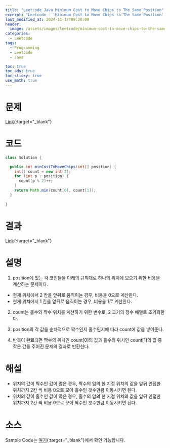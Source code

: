 ```yaml
---
title: "Leetcode Java Minimum Cost to Move Chips to The Same Position"
excerpt: "Leetcode - 'Minimum Cost to Move Chips to The Same Position' 문제 Java 풀이"
last_modified_at: 2024-11-17T09:30:00
header:
  image: /assets/images/leetcode/minimum-cost-to-move-chips-to-the-same-position.png
categories:
  - Leetcode
tags:
  - Programming
  - Leetcode
  - Java

toc: true
toc_ads: true
toc_sticky: true
use_math: true
---
```

# 문제
[Link](https://leetcode.com/problems/minimum-cost-to-move-chips-to-the-same-position/){:target="_blank"}

# 코드
```java
class Solution {

  public int minCostToMoveChips(int[] position) {
    int[] count = new int[2];
    for (int p : position) {
      count[p % 2]++;
    }
    return Math.min(count[0], count[1]);
  }

}
```

# 결과
[Link](https://leetcode.com/problems/minimum-cost-to-move-chips-to-the-same-position/submissions/1454749017/){:target="_blank"}

# 설명
1. position에 있는 각 코인들을 아래의 규칙대로 하나의 위치에 모으기 위한 비용을 계산하는 문제이다.
- 현재 위치에서 2 칸을 앞뒤로 움직이는 경우, 비용을 0으로 계산한다.
- 현재 위치에서 1 칸을 앞뒤로 움직이는 경우, 비용을 1로 계산한다.

2. count는 홀수와 짝수 위치를 계산하기 위한 변수로, 2 크기의 정수 배열로 초기화한다.

3. position의 각 값을 순차적으로 짝수인지 홀수인지에 따라 count에 값을 넣어준다.

4. 반복이 완료되면 짝수의 위치인 count[0]의 값과 홀수의 위치인 count[1]의 값 중 작은 값을 주어진 문제의 결과로 반환한다.

# 해설
- 위치의 값이 짝수인 값이 많은 경우, 짝수의 임의 한 지점 위치의 값을 앞뒤 인접한 위치까지 2칸 씩 비용 0으로 모아 홀수인 갯수만큼 이동시키면 된다.
- 위치의 값이 홀수인 값이 많은 경우, 홀수의 임의 한 지점 위치의 값을 앞뒤 인접한 위치까지 2칸 씩 비용 0으로 모아 짝수인 갯수만큼 이동시키면 된다.

# 소스
Sample Code는 [여기](https://github.com/GracefulSoul/leetcode/blob/master/src/main/java/gracefulsoul/problems/MinimumCostToMoveChipsToTheSamePosition.java){:target="_blank"}에서 확인 가능합니다.